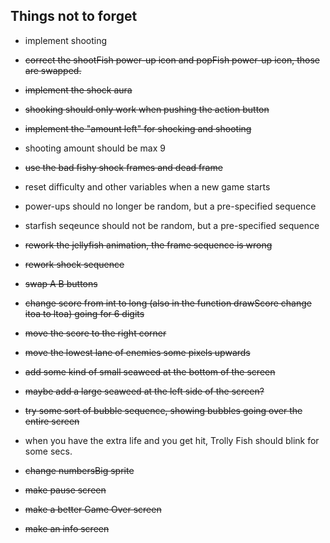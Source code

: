## Things not to forget
- implement shooting
- ~~correct the shootFish power-up icon and popFish power-up icon, those are swapped.~~
- ~~implement the shock aura~~
- ~~shooking should only work when pushing the action button~~
- ~~implement the "amount left" for shocking and shooting~~
- shooting amount should be max 9
- ~~use the bad fishy shock frames and dead frame~~
- reset difficulty and other variables when a new game starts
- power-ups should no longer be random, but a pre-specified sequence
- starfish seqeunce should not be random, but a pre-specified sequence
- ~~rework the jellyfish animation, the frame sequence is wrong~~
- ~~rework shock sequence~~
- ~~swap A B buttons~~
- ~~change score from int to long (also in the function drawScore change itoa to ltoa) going for 6 digits~~
- ~~move the score to the right corner~~
- ~~move the lowest lane of enemies some pixels upwards~~
- ~~add some kind of small seaweed at the bottom of the screen~~
- ~~maybe add a large seaweed at the left side of the screen?~~
- ~~try some sort of bubble sequence, showing bubbles going over the entire screen~~
- when you have the extra life and you get hit, Trolly Fish should blink for some secs.
- ~~change numbersBig sprite~~

- ~~make pause screen~~
- ~~make a better Game Over screen~~
- ~~make an info screen~~
